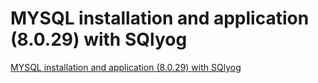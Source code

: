 # MYSQL installation and application (8.0.29) with SQlyog
[MYSQL installation and application (8.0.29) with SQlyog](https://aiwithcloud.com/2022/09/15/mysql_installation_and_application_8-0-29_with_sqlyog/)